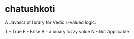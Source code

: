 # chatushkoti
A Javascript library for Vedic 4-valued logic.

T - True
F - False
B - a binary fuzzy value
N - Not Applicable

